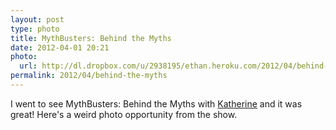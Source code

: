```yaml
---
layout: post
type: photo
title: MythBusters: Behind the Myths
date: 2012-04-01 20:21
photo: 
  url: http://dl.dropbox.com/u/2938195/ethan.heroku.com/2012/04/behind-the-myths.jpg
permalink: 2012/04/behind-the-myths
---
```


I went to see MythBusters: Behind the Myths with [Katherine](http://twitter.com/Kat_Elizabeth_) and it was great! Here's a weird photo opportunity from the show.
